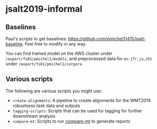 # jsalt2019-informal

## Baselines

Paul's scripts to get baselines: https://github.com/pmichel31415/jsalt-baseline. Feel free to modify in any way.

You can find trained model on the AWS cluster under `/export/fs01/pmichel1/models`, and preprocessed data for `en-{fr,ja,zh}` under `/export/fs01/pmichel1/corpora`

## Various scripts

The following are various scripts you might use:

* `create-alignments`: A pipeline to create alignments for the WMT2019 robustness task data and outputs
* `tagging-scripts`: Scripts that can be used for tagging for further downstream analysis
* `compare-mt`: Scripts to run [compare-mt](https://github.com/neulab/compare-mt) to generate reports
